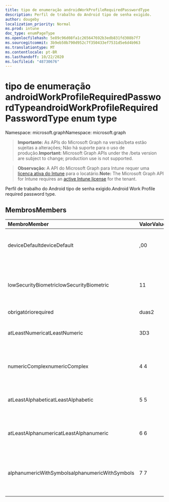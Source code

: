```yaml
---
title: tipo de enumeração androidWorkProfileRequiredPasswordType
description: Perfil de trabalho do Android tipo de senha exigido.
author: dougeby
localization_priority: Normal
ms.prod: intune
doc_type: enumPageType
ms.openlocfilehash: 5e89c96d08fa1c265647692b3edb831fd308b7f7
ms.sourcegitcommit: 3b9eb50b790d952c7f350433ef7531d5e6d4b963
ms.translationtype: MT
ms.contentlocale: pt-BR
ms.lasthandoff: 10/22/2020
ms.locfileid: "48730676"
---
```

# <a name="androidworkprofilerequiredpasswordtype-enum-type"></a><span data-ttu-id="e7f04-103">tipo de enumeração androidWorkProfileRequiredPasswordType</span><span class="sxs-lookup"><span data-stu-id="e7f04-103">androidWorkProfileRequiredPasswordType enum type</span></span>

<span data-ttu-id="e7f04-104">Namespace: microsoft.graph</span><span class="sxs-lookup"><span data-stu-id="e7f04-104">Namespace: microsoft.graph</span></span>

> <span data-ttu-id="e7f04-105">**Importante:** As APIs do Microsoft Graph na versão/beta estão sujeitas a alterações; Não há suporte para o uso de produção.</span><span class="sxs-lookup"><span data-stu-id="e7f04-105">**Important:** Microsoft Graph APIs under the /beta version are subject to change; production use is not supported.</span></span>

> <span data-ttu-id="e7f04-106">**Observação:** A API do Microsoft Graph para Intune requer uma [licença ativa do Intune](https://go.microsoft.com/fwlink/?linkid=839381) para o locatário.</span><span class="sxs-lookup"><span data-stu-id="e7f04-106">**Note:** The Microsoft Graph API for Intune requires an [active Intune license](https://go.microsoft.com/fwlink/?linkid=839381) for the tenant.</span></span>

<span data-ttu-id="e7f04-107">Perfil de trabalho do Android tipo de senha exigido.</span><span class="sxs-lookup"><span data-stu-id="e7f04-107">Android Work Profile required password type.</span></span>

## <a name="members"></a><span data-ttu-id="e7f04-108">Membros</span><span class="sxs-lookup"><span data-stu-id="e7f04-108">Members</span></span>
|<span data-ttu-id="e7f04-109">Membro</span><span class="sxs-lookup"><span data-stu-id="e7f04-109">Member</span></span>|<span data-ttu-id="e7f04-110">Valor</span><span class="sxs-lookup"><span data-stu-id="e7f04-110">Value</span></span>|<span data-ttu-id="e7f04-111">Descrição</span><span class="sxs-lookup"><span data-stu-id="e7f04-111">Description</span></span>|
|:---|:---|:---|
|<span data-ttu-id="e7f04-112">deviceDefault</span><span class="sxs-lookup"><span data-stu-id="e7f04-112">deviceDefault</span></span>|<span data-ttu-id="e7f04-113">,0</span><span class="sxs-lookup"><span data-stu-id="e7f04-113">0</span></span>|<span data-ttu-id="e7f04-114">Valor padrão do dispositivo, sem intenção.</span><span class="sxs-lookup"><span data-stu-id="e7f04-114">Device default value, no intent.</span></span>|
|<span data-ttu-id="e7f04-115">lowSecurityBiometric</span><span class="sxs-lookup"><span data-stu-id="e7f04-115">lowSecurityBiometric</span></span>|<span data-ttu-id="e7f04-116">1</span><span class="sxs-lookup"><span data-stu-id="e7f04-116">1</span></span>|<span data-ttu-id="e7f04-117">Senha com base em Biometria de segurança baixa necessária.</span><span class="sxs-lookup"><span data-stu-id="e7f04-117">Low security biometrics based password required.</span></span>|
|<span data-ttu-id="e7f04-118">obrigatório</span><span class="sxs-lookup"><span data-stu-id="e7f04-118">required</span></span>|<span data-ttu-id="e7f04-119">duas</span><span class="sxs-lookup"><span data-stu-id="e7f04-119">2</span></span>|<span data-ttu-id="e7f04-120">Obrigatório.</span><span class="sxs-lookup"><span data-stu-id="e7f04-120">Required.</span></span>|
|<span data-ttu-id="e7f04-121">atLeastNumeric</span><span class="sxs-lookup"><span data-stu-id="e7f04-121">atLeastNumeric</span></span>|<span data-ttu-id="e7f04-122">3D</span><span class="sxs-lookup"><span data-stu-id="e7f04-122">3</span></span>|<span data-ttu-id="e7f04-123">É necessário pelo menos a senha numérica.</span><span class="sxs-lookup"><span data-stu-id="e7f04-123">At least numeric password required.</span></span>|
|<span data-ttu-id="e7f04-124">numericComplex</span><span class="sxs-lookup"><span data-stu-id="e7f04-124">numericComplex</span></span>|<span data-ttu-id="e7f04-125">4 </span><span class="sxs-lookup"><span data-stu-id="e7f04-125">4</span></span>|<span data-ttu-id="e7f04-126">Senha numérica complexa obrigatória.</span><span class="sxs-lookup"><span data-stu-id="e7f04-126">Numeric complex password required.</span></span>|
|<span data-ttu-id="e7f04-127">atLeastAlphabetic</span><span class="sxs-lookup"><span data-stu-id="e7f04-127">atLeastAlphabetic</span></span>|<span data-ttu-id="e7f04-128">5 </span><span class="sxs-lookup"><span data-stu-id="e7f04-128">5</span></span>|<span data-ttu-id="e7f04-129">É necessária pelo menos a senha alfabética.</span><span class="sxs-lookup"><span data-stu-id="e7f04-129">At least alphabetic password required.</span></span>|
|<span data-ttu-id="e7f04-130">atLeastAlphanumeric</span><span class="sxs-lookup"><span data-stu-id="e7f04-130">atLeastAlphanumeric</span></span>|<span data-ttu-id="e7f04-131">6 </span><span class="sxs-lookup"><span data-stu-id="e7f04-131">6</span></span>|<span data-ttu-id="e7f04-132">É necessária pelo menos a senha alfanumérica.</span><span class="sxs-lookup"><span data-stu-id="e7f04-132">At least alphanumeric password required.</span></span>|
|<span data-ttu-id="e7f04-133">alphanumericWithSymbols</span><span class="sxs-lookup"><span data-stu-id="e7f04-133">alphanumericWithSymbols</span></span>|<span data-ttu-id="e7f04-134">7 </span><span class="sxs-lookup"><span data-stu-id="e7f04-134">7</span></span>|<span data-ttu-id="e7f04-135">É necessário pelo menos alfanumérico com senha de símbolo.</span><span class="sxs-lookup"><span data-stu-id="e7f04-135">At least alphanumeric with symbols password required.</span></span>|





